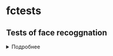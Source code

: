 # fctests
## Tests of face recoggnation


<details><summary>Подробнее</summary>

Вставляю [:blowfish: Рыбка по коду ][Картинка] в текст

Кртинка по ссылке ![Картинка]


</details>


[Картинка]: imgs/img1.jpg?raw=true "Вторая ссылка"
